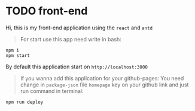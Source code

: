 # TODO front-end
Hi, this is my front-end application using the `react` and `antd`
>For start use this app need write in bash:
```
npm i
npm start
```
By default this application start on `http://localhost:3000`
>If you wanna add this application for your github-pages:
>You need change in `package-json` file `homepage` key on your github link and just run command in terminal:
```
npm run deploy 
```
